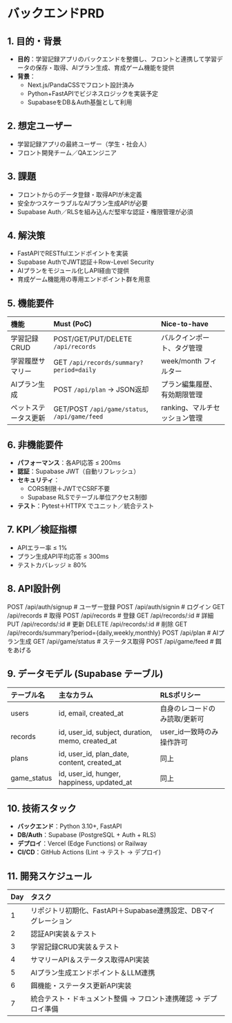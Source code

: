 # バックエンドPRD

## 1. 目的・背景

- **目的**：学習記録アプリのバックエンドを整備し、フロントと連携して学習データの保存・取得、AIプラン生成、育成ゲーム機能を提供
- **背景**：
  - Next.js/PandaCSSでフロント設計済み
  - Python+FastAPIでビジネスロジックを実装予定
  - SupabaseをDB＆Auth基盤として利用

## 2. 想定ユーザー

- 学習記録アプリの最終ユーザー（学生・社会人）
- フロント開発チーム／QAエンジニア

## 3. 課題

- フロントからのデータ登録・取得APIが未定義
- 安全かつスケーラブルなAIプラン生成APIが必要
- Supabase Auth／RLSを組み込んだ堅牢な認証・権限管理が必須

## 4. 解決策

- FastAPIでRESTfulエンドポイントを実装
- Supabase AuthでJWT認証＋Row-Level Security
- AIプランをモジュール化しAPI経由で提供
- 育成ゲーム機能用の専用エンドポイント群を用意

## 5. 機能要件

| 機能                 | Must (PoC)                                 | Nice-to-have                       |
|:--------------------|:-------------------------------------------|:-----------------------------------|
| 学習記録CRUD        | POST/GET/PUT/DELETE `/api/records`        | バルクインポート、タグ管理        |
| 学習履歴サマリー    | GET `/api/records/summary?period=daily`   | week/month フィルター              |
| AIプラン生成        | POST `/api/plan` → JSON返却              | プラン編集履歴、有効期限管理      |
| ペットステータス更新| GET/POST `/api/game/status`, `/api/game/feed` | ranking、マルチセッション管理      |

## 6. 非機能要件

- **パフォーマンス**：各API応答 ≤ 200ms
- **認証**：Supabase JWT（自動リフレッシュ）
- **セキュリティ**：
  - CORS制限＋JWTでCSRF不要
  - Supabase RLSでテーブル単位アクセス制御
- **テスト**：Pytest＋HTTPX でユニット／統合テスト

## 7. KPI／検証指標

- APIエラー率 ≤ 1%
- プラン生成API平均応答 ≤ 300ms
- テストカバレッジ ≥ 80%

## 8. API設計例
POST   /api/auth/signup    # ユーザー登録
POST   /api/auth/signin    # ログイン
GET    /api/records        # 取得
POST   /api/records        # 登録
GET    /api/records/:id    # 詳細
PUT    /api/records/:id    # 更新
DELETE /api/records/:id    # 削除
GET    /api/records/summary?period={daily,weekly,monthly}
POST   /api/plan           # AIプラン生成
GET    /api/game/status    # ステータス取得
POST   /api/game/feed      # 餌をあげる


## 9. データモデル (Supabase テーブル)

| テーブル名    | 主なカラム                               | RLSポリシー                          |
|:-------------|:------------------------------------------|:-------------------------------------|
| users        | id, email, created_at                    | 自身のレコードのみ読取/更新可       |
| records      | id, user_id, subject, duration, memo, created_at | user_id一致時のみ操作許可    |
| plans        | id, user_id, plan_date, content, created_at     | 同上                              |
| game_status  | id, user_id, hunger, happiness, updated_at      | 同上                              |

## 10. 技術スタック

- **バックエンド**：Python 3.10+, FastAPI
- **DB/Auth**：Supabase (PostgreSQL + Auth + RLS)
- **デプロイ**：Vercel (Edge Functions) or Railway
- **CI/CD**：GitHub Actions (Lint → テスト → デプロイ)

## 11. 開発スケジュール

| Day | タスク                                                        |
|:----|:-------------------------------------------------------------|
| 1   | リポジトリ初期化、FastAPI＋Supabase連携設定、DBマイグレーション |
| 2   | 認証API実装＆テスト                                           |
| 3   | 学習記録CRUD実装＆テスト                                       |
| 4   | サマリーAPI＆ステータス取得API実装                            |
| 5   | AIプラン生成エンドポイント＆LLM連携                          |
| 6   | 餌機能・ステータス更新API実装                                |
| 7   | 統合テスト・ドキュメント整備 → フロント連携確認 → デプロイ準備 |